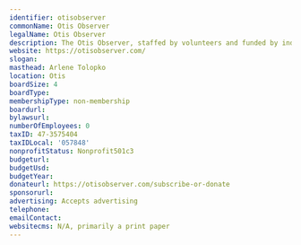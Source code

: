 ```yaml
---
identifier: otisobserver
commonName: Otis Observer
legalName: Otis Observer
description: The Otis Observer, staffed by volunteers and funded by individuals and businesses, is published 11 times a year with a combined January-February issue.
website: https://otisobserver.com/
slogan: 
masthead: Arlene Tolopko
location: Otis
boardSize: 4
boardType:
membershipType: non-membership
boardurl: 
bylawsurl: 
numberOfEmployees: 0
taxID: 47-3575404
taxIDLocal: '057848'
nonprofitStatus: Nonprofit501c3
budgeturl: 
budgetUsd: 
budgetYear: 
donateurl: https://otisobserver.com/subscribe-or-donate
sponsorurl:
advertising: Accepts advertising
telephone:
emailContact: 
websitecms: N/A, primarily a print paper
---
```

